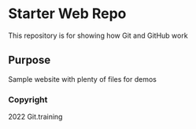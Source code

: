 # Starter Web Repo

This repository is for showing how Git and GitHub work

## Purpose

Sample website with plenty of files for demos

### Copyright
2022 Git.training